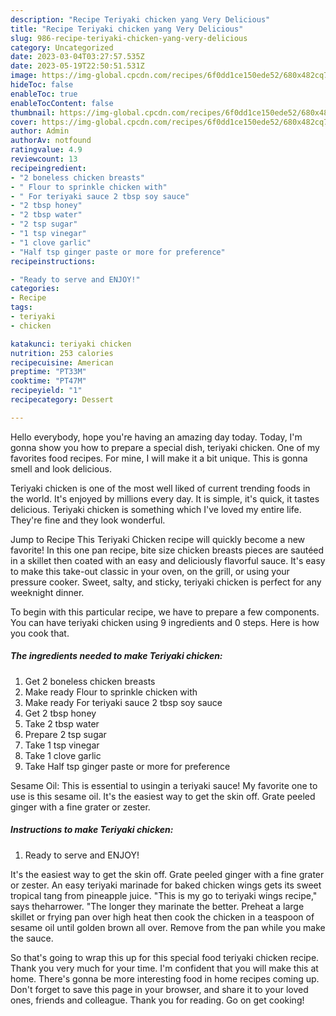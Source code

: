 ```yaml
---
description: "Recipe Teriyaki chicken yang Very Delicious"
title: "Recipe Teriyaki chicken yang Very Delicious"
slug: 986-recipe-teriyaki-chicken-yang-very-delicious
category: Uncategorized
date: 2023-03-04T03:27:57.535Z
date: 2023-05-19T22:50:51.531Z
image: https://img-global.cpcdn.com/recipes/6f0dd1ce150ede52/680x482cq70/teriyaki-chicken-recipe-main-photo.jpg
hideToc: false
enableToc: true
enableTocContent: false
thumbnail: https://img-global.cpcdn.com/recipes/6f0dd1ce150ede52/680x482cq70/teriyaki-chicken-recipe-main-photo.jpg
cover: https://img-global.cpcdn.com/recipes/6f0dd1ce150ede52/680x482cq70/teriyaki-chicken-recipe-main-photo.jpg
author: Admin
authorAv: notfound
ratingvalue: 4.9
reviewcount: 13
recipeingredient:
- "2 boneless chicken breasts"
- " Flour to sprinkle chicken with"
- " For teriyaki sauce 2 tbsp soy sauce"
- "2 tbsp honey"
- "2 tbsp water"
- "2 tsp sugar"
- "1 tsp vinegar"
- "1 clove garlic"
- "Half tsp ginger paste or more for preference"
recipeinstructions:

- "Ready to serve and ENJOY!"
categories:
- Recipe
tags:
- teriyaki
- chicken

katakunci: teriyaki chicken 
nutrition: 253 calories
recipecuisine: American
preptime: "PT33M"
cooktime: "PT47M"
recipeyield: "1"
recipecategory: Dessert

---
```



Hello everybody, hope you're having an amazing day today. Today, I'm gonna show you how to prepare a special dish, teriyaki chicken. One of my favorites food recipes. For mine, I will make it a bit unique. This is gonna smell and look delicious.

Teriyaki chicken is one of the most well liked of current trending foods in the world. It's enjoyed by millions every day. It is simple, it's quick, it tastes delicious. Teriyaki chicken is something which I've loved my entire life. They're fine and they look wonderful.

Jump to Recipe This Teriyaki Chicken recipe will quickly become a new favorite! In this one pan recipe, bite size chicken breasts pieces are sautéed in a skillet then coated with an easy and deliciously flavorful sauce. It&#39;s easy to make this take-out classic in your oven, on the grill, or using your pressure cooker. Sweet, salty, and sticky, teriyaki chicken is perfect for any weeknight dinner.


To begin with this particular recipe, we have to prepare a few components. You can have teriyaki chicken using 9 ingredients and 0 steps. Here is how you cook that.

<!--inarticleads1-->

##### The ingredients needed to make Teriyaki chicken:

1. Get 2 boneless chicken breasts
1. Make ready  Flour to sprinkle chicken with
1. Make ready  For teriyaki sauce 2 tbsp soy sauce
1. Get 2 tbsp honey
1. Take 2 tbsp water
1. Prepare 2 tsp sugar
1. Take 1 tsp vinegar
1. Take 1 clove garlic
1. Take Half tsp ginger paste or more for preference


Sesame Oil: This is essential to usingin a teriyaki sauce! My favorite one to use is this sesame oil. It&#39;s the easiest way to get the skin off. Grate peeled ginger with a fine grater or zester. 

<!--inarticleads2-->

##### Instructions to make Teriyaki chicken:


1. Ready to serve and ENJOY!

It&#39;s the easiest way to get the skin off. Grate peeled ginger with a fine grater or zester. An easy teriyaki marinade for baked chicken wings gets its sweet tropical tang from pineapple juice. &#34;This is my go to teriyaki wings recipe,&#34; says theharrower. &#34;The longer they marinate the better. Preheat a large skillet or frying pan over high heat then cook the chicken in a teaspoon of sesame oil until golden brown all over. Remove from the pan while you make the sauce. 

So that's going to wrap this up for this special food teriyaki chicken recipe. Thank you very much for your time. I'm confident that you will make this at home. There's gonna be more interesting food in home recipes coming up. Don't forget to save this page in your browser, and share it to your loved ones, friends and colleague. Thank you for reading. Go on get cooking!
